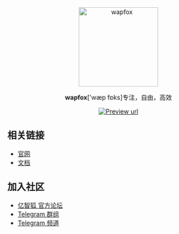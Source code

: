 <div align="center">

<a href="https://github.com/wapfox-dev">
  <img width="180" src="https://api.oos.uninull.cn/tenyon/assets/work/wapfox.png" alt="wapfox">
</a>
<p align="center"><b>wapfox</b>['wæp fɒks]专注，自由，高效</p>

<a href="https://open.cuuxx.com" target="_blank"><img alt="Preview url" src="https://img.shields.io/badge/%E5%AF%BC%E8%88%AA-8A2BE2?color=%2314C9C9"/></a>

</div>



## 相关链接

- [官网](https://halo.run)
- [文档](https://docs.halo.run)

## 加入社区

- [亿智狐 官方论坛](https://bbs.wapfox.com/)
- [Telegram 群组](https://t.me/wapfox)
- [Telegram 频道](https://t.me/wapfox_dev)
